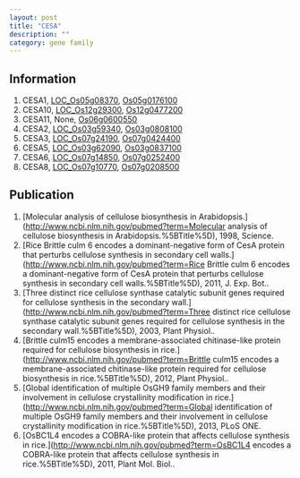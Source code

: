 ```yaml
---
layout: post
title: "CESA"
description: ""
category: gene family
---
```


## Information
1. CESA1, [LOC_Os05g08370](http://rice.plantbiology.msu.edu/cgi-bin/ORF_infopage.cgi?orf=LOC_Os05g08370), [Os05g0176100](http://rapdb.dna.affrc.go.jp/viewer/gbrowse_details/irgsp1?name=Os05g0176100)
2. CESA10, [LOC_Os12g29300](http://rice.plantbiology.msu.edu/cgi-bin/ORF_infopage.cgi?orf=LOC_Os12g29300), [Os12g0477200](http://rapdb.dna.affrc.go.jp/viewer/gbrowse_details/irgsp1?name=Os12g0477200)
3. CESA11, None, [Os06g0600550](http://rapdb.dna.affrc.go.jp/viewer/gbrowse_details/irgsp1?name=Os06g0600550)
4. CESA2, [LOC_Os03g59340](http://rice.plantbiology.msu.edu/cgi-bin/ORF_infopage.cgi?orf=LOC_Os03g59340), [Os03g0808100](http://rapdb.dna.affrc.go.jp/viewer/gbrowse_details/irgsp1?name=Os03g0808100)
5. CESA3, [LOC_Os07g24190](http://rice.plantbiology.msu.edu/cgi-bin/ORF_infopage.cgi?orf=LOC_Os07g24190), [Os07g0424400](http://rapdb.dna.affrc.go.jp/viewer/gbrowse_details/irgsp1?name=Os07g0424400)
6. CESA5, [LOC_Os03g62090](http://rice.plantbiology.msu.edu/cgi-bin/ORF_infopage.cgi?orf=LOC_Os03g62090), [Os03g0837100](http://rapdb.dna.affrc.go.jp/viewer/gbrowse_details/irgsp1?name=Os03g0837100)
7. CESA6, [LOC_Os07g14850](http://rice.plantbiology.msu.edu/cgi-bin/ORF_infopage.cgi?orf=LOC_Os07g14850), [Os07g0252400](http://rapdb.dna.affrc.go.jp/viewer/gbrowse_details/irgsp1?name=Os07g0252400)
8. CESA8, [LOC_Os07g10770](http://rice.plantbiology.msu.edu/cgi-bin/ORF_infopage.cgi?orf=LOC_Os07g10770), [Os07g0208500](http://rapdb.dna.affrc.go.jp/viewer/gbrowse_details/irgsp1?name=Os07g0208500)

## Publication
1. [Molecular analysis of cellulose biosynthesis in Arabidopsis.](http://www.ncbi.nlm.nih.gov/pubmed?term=Molecular analysis of cellulose biosynthesis in Arabidopsis.%5BTitle%5D), 1998, Science.
2. [Rice Brittle culm 6 encodes a dominant-negative form of CesA protein that perturbs cellulose synthesis in secondary cell walls.](http://www.ncbi.nlm.nih.gov/pubmed?term=Rice Brittle culm 6 encodes a dominant-negative form of CesA protein that perturbs cellulose synthesis in secondary cell walls.%5BTitle%5D), 2011, J. Exp. Bot..
3. [Three distinct rice cellulose synthase catalytic subunit genes required for cellulose synthesis in the secondary wall.](http://www.ncbi.nlm.nih.gov/pubmed?term=Three distinct rice cellulose synthase catalytic subunit genes required for cellulose synthesis in the secondary wall.%5BTitle%5D), 2003, Plant Physiol..
4. [Brittle culm15 encodes a membrane-associated chitinase-like protein required for cellulose biosynthesis in rice.](http://www.ncbi.nlm.nih.gov/pubmed?term=Brittle culm15 encodes a membrane-associated chitinase-like protein required for cellulose biosynthesis in rice.%5BTitle%5D), 2012, Plant Physiol..
5. [Global identification of multiple OsGH9 family members and their involvement in cellulose crystallinity modification in rice.](http://www.ncbi.nlm.nih.gov/pubmed?term=Global identification of multiple OsGH9 family members and their involvement in cellulose crystallinity modification in rice.%5BTitle%5D), 2013, PLoS ONE.
6. [OsBC1L4 encodes a COBRA-like protein that affects cellulose synthesis in rice.](http://www.ncbi.nlm.nih.gov/pubmed?term=OsBC1L4 encodes a COBRA-like protein that affects cellulose synthesis in rice.%5BTitle%5D), 2011, Plant Mol. Biol..


